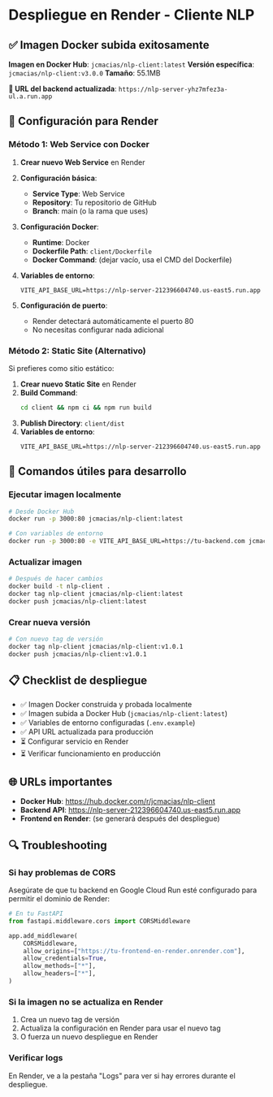 # Despliegue en Render - Cliente NLP

## ✅ Imagen Docker subida exitosamente

**Imagen en Docker Hub**: `jcmacias/nlp-client:latest`
**Versión específica**: `jcmacias/nlp-client:v3.0.0`
**Tamaño**: 55.1MB

**🔧 URL del backend actualizada**: `https://nlp-server-yhz7mfez3a-ul.a.run.app`

## 🚀 Configuración para Render

### Método 1: Web Service con Docker

1. **Crear nuevo Web Service** en Render
2. **Configuración básica**:
   - **Service Type**: Web Service
   - **Repository**: Tu repositorio de GitHub
   - **Branch**: main (o la rama que uses)

3. **Configuración Docker**:
   - **Runtime**: Docker
   - **Dockerfile Path**: `client/Dockerfile`
   - **Docker Command**: (dejar vacío, usa el CMD del Dockerfile)

4. **Variables de entorno**:
   ```
   VITE_API_BASE_URL=https://nlp-server-212396604740.us-east5.run.app
   ```

5. **Configuración de puerto**:
   - Render detectará automáticamente el puerto 80
   - No necesitas configurar nada adicional

### Método 2: Static Site (Alternativo)

Si prefieres como sitio estático:

1. **Crear nuevo Static Site** en Render
2. **Build Command**: 
   ```bash
   cd client && npm ci && npm run build
   ```
3. **Publish Directory**: `client/dist`
4. **Variables de entorno**:
   ```
   VITE_API_BASE_URL=https://nlp-server-212396604740.us-east5.run.app
   ```

## 🔧 Comandos útiles para desarrollo

### Ejecutar imagen localmente
```bash
# Desde Docker Hub
docker run -p 3000:80 jcmacias/nlp-client:latest

# Con variables de entorno
docker run -p 3000:80 -e VITE_API_BASE_URL=https://tu-backend.com jcmacias/nlp-client:latest
```

### Actualizar imagen
```bash
# Después de hacer cambios
docker build -t nlp-client .
docker tag nlp-client jcmacias/nlp-client:latest
docker push jcmacias/nlp-client:latest
```

### Crear nueva versión
```bash
# Con nuevo tag de versión
docker tag nlp-client jcmacias/nlp-client:v1.0.1
docker push jcmacias/nlp-client:v1.0.1
```

## 📋 Checklist de despliegue

- ✅ Imagen Docker construida y probada localmente
- ✅ Imagen subida a Docker Hub (`jcmacias/nlp-client:latest`)
- ✅ Variables de entorno configuradas (`.env.example`)
- ✅ API URL actualizada para producción
- ⏳ Configurar servicio en Render
- ⏳ Verificar funcionamiento en producción

## 🌐 URLs importantes

- **Docker Hub**: https://hub.docker.com/r/jcmacias/nlp-client
- **Backend API**: https://nlp-server-212396604740.us-east5.run.app
- **Frontend en Render**: (se generará después del despliegue)

## 🔍 Troubleshooting

### Si hay problemas de CORS
Asegúrate de que tu backend en Google Cloud Run esté configurado para permitir el dominio de Render:
```python
# En tu FastAPI
from fastapi.middleware.cors import CORSMiddleware

app.add_middleware(
    CORSMiddleware,
    allow_origins=["https://tu-frontend-en-render.onrender.com"],
    allow_credentials=True,
    allow_methods=["*"],
    allow_headers=["*"],
)
```

### Si la imagen no se actualiza en Render
1. Crea un nuevo tag de versión
2. Actualiza la configuración en Render para usar el nuevo tag
3. O fuerza un nuevo despliegue en Render

### Verificar logs
En Render, ve a la pestaña "Logs" para ver si hay errores durante el despliegue.
